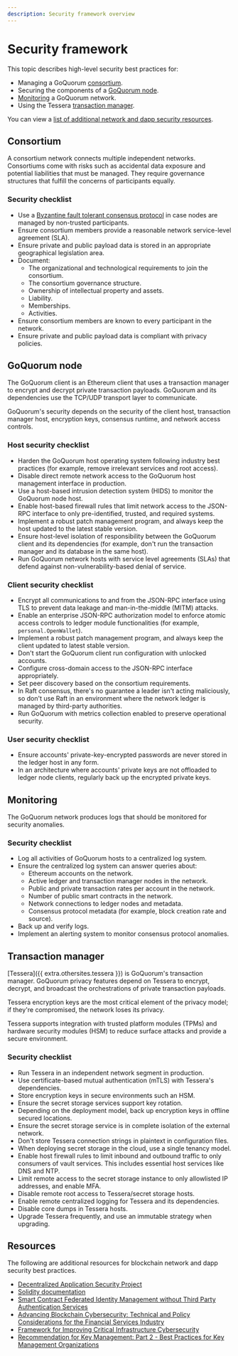 ```yaml
---
description: Security framework overview
---
```


# Security framework

This topic describes high-level security best practices for:

- Managing a GoQuorum [consortium](#consortium).
- Securing the components of a [GoQuorum node](#goquorum-node).
- [Monitoring](#monitoring) a GoQuorum network.
- Using the Tessera [transaction manager](#transaction-manager).

You can view a [list of additional network and dapp security resources](#resources).

## Consortium

A consortium network connects multiple independent networks.
Consortiums come with risks such as accidental data exposure and potential liabilities that must be managed.
They require governance structures that fulfill the concerns of participants equally.

### Security checklist

- Use a [Byzantine fault tolerant consensus protocol](consensus/overview.md) in case nodes are managed by non-trusted participants.
- Ensure consortium members provide a reasonable network service-level agreement (SLA).
- Ensure private and public payload data is stored in an appropriate geographical legislation area.
- Document:
    - The organizational and technological requirements to join the consortium.
    - The consortium governance structure.
    - Ownership of intellectual property and assets.
    - Liability.
    - Memberships.
    - Activities.
- Ensure consortium members are known to every participant in the network.
- Ensure private and public payload data is compliant with privacy policies.

## GoQuorum node

The GoQuorum client is an Ethereum client that uses a transaction manager to encrypt and decrypt private transaction payloads.
GoQuorum and its dependencies use the TCP/UDP transport layer to communicate.

GoQuorum's security depends on the security of the client host, transaction manager host, encryption keys, consensus
runtime, and network access controls.

### Host security checklist

- Harden the GoQuorum host operating system following industry best practices (for example, remove irrelevant services
  and root access).
- Disable direct remote network access to the GoQuorum host management interface in production.
- Use a host-based intrusion detection system (HIDS) to monitor the GoQuorum node host.
- Enable host-based firewall rules that limit network access to the JSON-RPC interface to only pre-identified, trusted,
  and required systems.
- Implement a robust patch management program, and always keep the host updated to the latest stable version.
- Ensure host-level isolation of responsibility between the GoQuorum client and its dependencies (for example, don't run
  the transaction manager and its database in the same host).
- Run GoQuorum network hosts with service level agreements (SLAs) that defend against non-vulnerability-based denial of service.

### Client security checklist

- Encrypt all communications to and from the JSON-RPC interface using TLS to prevent data leakage and
  man-in-the-middle (MITM) attacks.
- Enable an enterprise JSON-RPC authorization model to enforce atomic access controls to ledger module
  functionalities (for example, `personal.OpenWallet`).
- Implement a robust patch management program, and always keep the client updated to latest stable version.
- Don't start the GoQuorum client run configuration with unlocked accounts.
- Configure cross-domain access to the JSON-RPC interface appropriately.
- Set peer discovery based on the consortium requirements.
- In Raft consensus, there's no guarantee a leader isn't acting maliciously, so don't use Raft in an environment where
  the network ledger is managed by third-party authorities.
- Run GoQuorum with metrics collection enabled to preserve operational security.

### User security checklist

- Ensure accounts' private-key-encrypted passwords are never stored in the ledger host in any form.
- In an architecture where accounts' private keys are not offloaded to ledger node clients, regularly back up the
  encrypted private keys.

## Monitoring

The GoQuorum network produces logs that should be monitored for security anomalies.

### Security checklist

- Log all activities of GoQuorum hosts to a centralized log system.
- Ensure the centralized log system can answer queries about:
    - Ethereum accounts on the network.
    - Active ledger and transaction manager nodes in the network.
    - Public and private transaction rates per account in the network.
    - Number of public smart contracts in the network.
    - Network connections to ledger nodes and metadata.
    - Consensus protocol metadata (for example, block creation rate and source).
- Back up and verify logs.
- Implement an alerting system to monitor consensus protocol anomalies.

## Transaction manager

[Tessera]({{ extra.othersites.tessera }}) is GoQuorum's transaction manager.
GoQuorum privacy features depend on Tessera to encrypt, decrypt, and broadcast the orchestrations of private
transaction payloads.

Tessera encryption keys are the most critical element of the privacy model; if they're compromised, the network loses
its privacy.

Tessera supports integration with trusted platform modules (TPMs) and hardware security modules (HSM) to reduce surface
attacks and provide a secure environment.

### Security checklist

- Run Tessera in an independent network segment in production.
- Use certificate-based mutual authentication (mTLS) with Tessera's dependencies.
- Store encryption keys in secure environments such an HSM.
- Ensure the secret storage services support key rotation.
- Depending on the deployment model, back up encryption keys in offline secured locations.
- Ensure the secret storage service is in complete isolation of the external network.
- Don't store Tessera connection strings in plaintext in configuration files.
- When deploying secret storage in the cloud, use a single tenancy model.
- Enable host firewall rules to limit inbound and outbound traffic to only consumers of vault services.
  This includes essential host services like DNS and NTP.
- Limit remote access to the secret storage instance to only allowlisted IP addresses, and enable MFA.
- Disable remote root access to Tessera/secret storage hosts.
- Enable remote centralized logging for Tessera and its dependencies.
- Disable core dumps in Tessera hosts.
- Upgrade Tessera frequently, and use an immutable strategy when upgrading.

## Resources

The following are additional resources for blockchain network and dapp security best practices.

- [Decentralized Application Security Project](https://www.dasp.co/)
- [Solidity documentation](https://docs.soliditylang.org/en/v0.8.10/)
- [Smart Contract Federated Identity Management without Third Party Authentication Services](https://ws680.nist.gov/publication/get_pdf.cfm?pub_id=925957)
- [Advancing Blockchain Cybersecurity: Technical and Policy Considerations for the Financial Services Industry](https://query.prod.cms.rt.microsoft.com/cms/api/am/binary/RE1TH5G)
- [Framework for Improving Critical Infrastructure Cybersecurity](https://nvlpubs.nist.gov/nistpubs/CSWP/NIST.CSWP.04162018.pdf)
- [Recommendation for Key Management: Part 2 - Best Practices for Key Management Organizations](https://nvlpubs.nist.gov/nistpubs/SpecialPublications/NIST.SP.800-57pt2r1.pdf)
